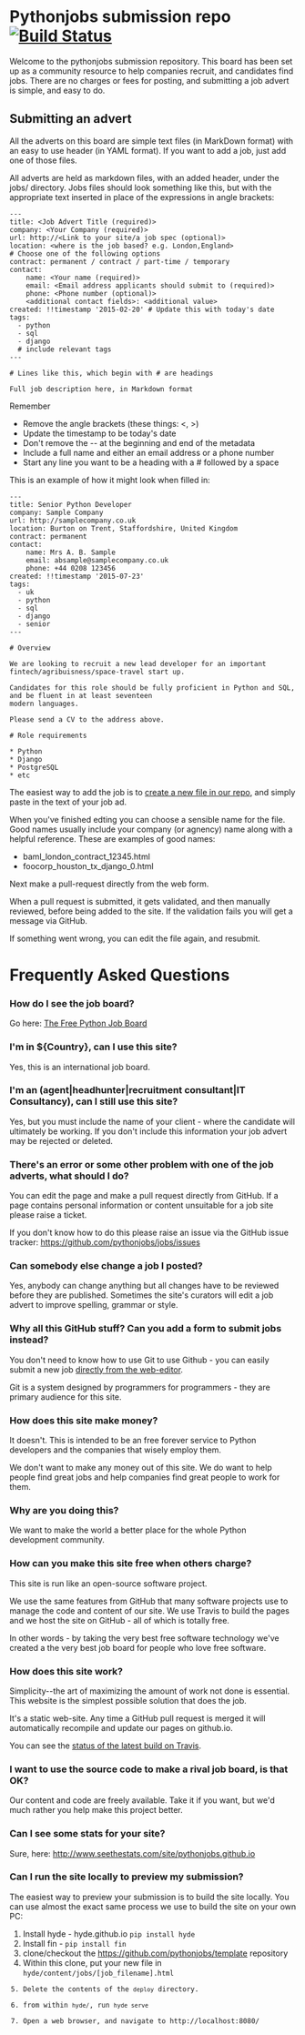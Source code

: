 # Pythonjobs submission repo [![Build Status](https://travis-ci.org/pythonjobs/jobs.svg)](https://travis-ci.org/pythonjobs/jobs)

Welcome to the pythonjobs submission repository.  This board has been set up as a community resource to help companies recruit, and candidates find jobs.  There are no charges or fees for posting, and submitting a job advert is simple, and easy to do.
 
## Submitting an advert

All the adverts on this board are simple text files (in MarkDown format) with an easy to use header (in YAML format). If you want to add a job, just add one of those files.
 
All adverts are held as markdown files, with an added header, under the jobs/ directory.  Jobs files should look something like this, but with the appropriate text inserted in place of the expressions in angle brackets:

```
---
title: <Job Advert Title (required)>
company: <Your Company (required)>
url: http://<Link to your site/a job spec (optional)>
location: <where is the job based? e.g. London,England>
# Choose one of the following options
contract: permanent / contract / part-time / temporary
contact:
    name: <Your name (required)>
    email: <Email address applicants should submit to (required)>
    phone: <Phone number (optional)>
    <additional contact fields>: <additional value>
created: !!timestamp '2015-02-20' # Update this with today's date
tags:
  - python
  - sql
  - django 
  # include relevant tags
---

# Lines like this, which begin with # are headings

Full job description here, in Markdown format
```
Remember
* Remove the angle brackets (these things: <, >)
* Update the timestamp to be today's date
* Don't remove the -- at the beginning and end of the metadata
* Include a full name and either an email address or a phone number
* Start any line you want to be a heading with a # followed by a space

This is an example of how it might look when filled in:

```
---
title: Senior Python Developer
company: Sample Company
url: http://samplecompany.co.uk
location: Burton on Trent, Staffordshire, United Kingdom
contract: permanent
contact:
    name: Mrs A. B. Sample
    email: absample@samplecompany.co.uk
    phone: +44 0208 123456
created: !!timestamp '2015-07-23' 
tags:
  - uk
  - python
  - sql
  - django
  - senior
---

# Overview

We are looking to recruit a new lead developer for an important fintech/agribuisness/space-travel start up.

Candidates for this role should be fully proficient in Python and SQL, and be fluent in at least seventeen
modern languages.

Please send a CV to the address above.

# Role requirements

* Python
* Django
* PostgreSQL
* etc

```

The easiest way to add the job is to [create a new file in our repo](https://github.com/pythonjobs/jobs/new/master/jobs), and simply paste in the text of your job ad.

When you've finished edting you can choose a sensible name for the file. Good names usually include your company (or agnency) name along with a helpful reference. These are examples of good names:

* baml_london_contract_12345.html
* foocorp_houston_tx_django_0.html

Next make a pull-request directly from the web form.

When a pull request is submitted, it gets validated, and then manually reviewed, before being added to the site. If the validation fails you will get a message via GitHub.

If something went wrong, you can edit the file again, and resubmit.

# Frequently Asked Questions

### How do I see the job board?

Go here: [The Free Python Job Board](http://pythonjobs.github.io/)

### I'm in ${Country}, can I use this site?

Yes, this is an international job board.

### I'm an (agent|headhunter|recruitment consultant|IT Consultancy), can I still use this site?

Yes, but you must include the name of your client - where the candidate will ultimately be working. If you don't include this information your job advert may be rejected or deleted.

### There's an error or some other problem with one of the job adverts, what should I do?

You can edit the page and make a pull request directly from GitHub. If a page contains personal information or content unsuitable for a job site please raise a ticket.

If you don't know how to do this please raise an issue via the GitHub issue tracker: https://github.com/pythonjobs/jobs/issues

### Can somebody else change a job I posted?

Yes, anybody can change anything but all changes have to be reviewed before they are published. Sometimes the site's curators will edit a job advert to improve spelling, grammar or style. 
 
### Why all this GitHub stuff? Can you add a form to submit jobs instead?

You don't need to know how to use Git to use Github - you can easily submit a new job [directly from the web-editor](https://github.com/pythonjobs/jobs/new/master/jobs).

Git is a system designed by programmers for programmers - they are primary audience for this site.

### How does this site make money?

It doesn't. This is intended to be an free forever service to Python developers and the companies that wisely employ them.

We don't want to make any money out of this site.  We do want to help people find great jobs and help companies find great people to work for them.

### Why are you doing this?

We want to make the world a better place for the whole Python development community.

### How can you make this site free when others charge?

This site is run like an open-source software project. 

We use the same features from GitHub that many software projects use to manage the code and content of our site. We use Travis to build the pages and we host the site on GitHub - all of which is totally free.

In other words - by taking the very best free software technology we've created a the very best job board for people who love free software.

### How does this site work?

Simplicity--the art of maximizing the amount of work not done is essential. This website is the simplest possible solution that does the job.

It's a static web-site. Any time a GitHub pull request is merged it will automatically recompile and update our pages on github.io.

You can see the [status of the latest build on Travis](https://travis-ci.org/pythonjobs/jobs).

### I want to use the source code to make a rival job board, is that OK?

Our content and code are freely available. Take it if you want, but we'd much rather you help make this project better.

### Can I see some stats for your site?

Sure, here: http://www.seethestats.com/site/pythonjobs.github.io

### Can I run the site locally to preview my submission?

The easiest way to preview your submission is to build the site locally. You can use almost the exact same process we use to build the site on your own PC:

1. Install hyde - hyde.github.io <code>pip install hyde</code>
2. Install fin - <code>pip install fin</code>
3. clone/checkout the https://github.com/pythonjobs/template repository
4. Within this clone, put your new file in <code>hyde/content/jobs/[job_filename].html
5. Delete the contents of the <code>deploy</code> directory.
6. from within <code>hyde/</code>, run <code>hyde serve</code>
7. Open a web browser, and navigate to http://localhost:8080/
